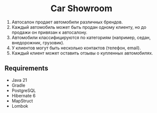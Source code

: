 <h1 align="center">Car Showroom</h1>

1. Автосалон продает автомобили различных брендов.
2. Каждый автомобиль может быть продан одному клиенту, но до
   продажи он привязан к автосалону.
3. Автомобили классифицируются по категориям (например, седан,
   внедорожник, грузовик).
4. У клиентов могут быть несколько контактов (телефон, email).
5. Каждый клиент может оставить отзывы о купленных
   автомобилях.

## Requirements

* Java 21
* Gradle
* PostgreSQL
* Hibernate 6
* MapStruct
* Lombok